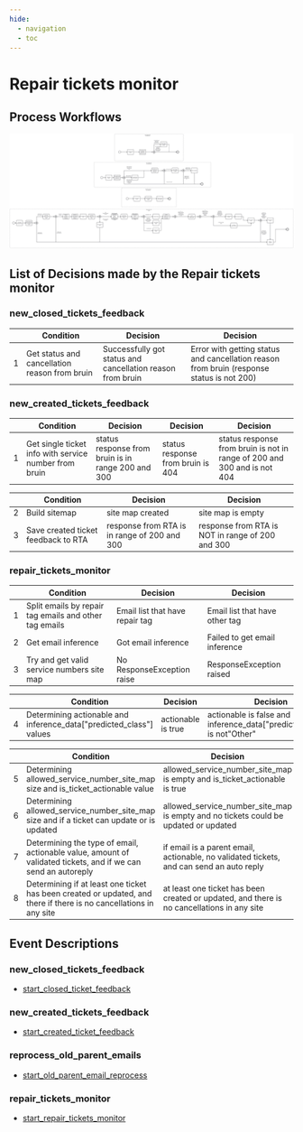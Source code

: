 ```yaml
---
hide:
  - navigation
  - toc
---
```


# Repair tickets monitor

## Process Workflows
![[](../../images/20-repair-tickets-monitor.jpg)](../../images/20-repair-tickets-monitor.jpg)

## List of Decisions made by the Repair tickets monitor
### new_closed_tickets_feedback
|     | Condition                                     | Decision                                                    | Decision                                                                                   |
|-----|-----------------------------------------------|-------------------------------------------------------------|--------------------------------------------------------------------------------------------|
| 1   | Get status and cancellation reason from bruin | Successfully got status and cancellation reason from bruin  | Error with getting status and cancellation reason from bruin (response status is not 200)  |

### new_created_tickets_feedback

|     | Condition                                              | Decision                                           | Decision                          | Decision                                                                  |
|-----|--------------------------------------------------------|----------------------------------------------------|-----------------------------------|---------------------------------------------------------------------------|
| 1   | Get single ticket info with service number from bruin  | status response from bruin is in range 200 and 300 | status response from bruin is 404 | status response from bruin is not in range of 200 and 300 and is not 404  |

|     | Condition                                              | Decision                                             | Decision                                            |
|-----|--------------------------------------------------------|------------------------------------------------------|-----------------------------------------------------|
| 2   | Build sitemap                                          | site map created                                     | site map is empty                                   |
| 3   | Save created ticket feedback to RTA                    | response from RTA is in range of 200 and 300         | response from RTA is NOT in range of 200 and 300    |

### repair_tickets_monitor
|     | Condition                                              | Decision                        | Decision                       |
|-----|--------------------------------------------------------|---------------------------------|--------------------------------|
| 1   | Split emails by repair tag emails and other tag emails | Email list that have repair tag | Email list that have other tag |
| 2   | Get email inference                                    | Got email inference             | Failed to get email inference  |
| 3   | Try and get valid service numbers site map             | No ResponseException raise      | ResponseException raised       |

|     | Condition                                                           | Decision            | Decision                                                                 | Decision                                                             |
|-----|---------------------------------------------------------------------|---------------------|--------------------------------------------------------------------------|----------------------------------------------------------------------|
| 4   | Determining actionable and inference_data["predicted_class"] values | actionable is true  | actionable is false and inference_data["predicted_class"] is not"Other"  | actionable is false and inference_data["predicted_class"] is "Other" |

|     | Condition                                                                                                           | Decision                                                                                    | Decision                                                                             |
|-----|---------------------------------------------------------------------------------------------------------------------|---------------------------------------------------------------------------------------------|--------------------------------------------------------------------------------------|
| 5   | Determining allowed_service_number_site_map size and is_ticket_actionable value                                     | allowed_service_number_site_map is empty and is_ticket_actionable is true                   | allowed_service_number_site_map is not empty or is_ticket_actionable is false        |
| 6   | Determining allowed_service_number_site_map size and if a ticket can update or is updated                           | allowed_service_number_site_map is empty and no tickets could be updated or updated         | allowed_service_number_site_map is not empty or  tickets could be updated or updated |
| 7   | Determining the type of email, actionable value, amount of validated tickets, and if we can send an autoreply       | if email is a parent email, actionable, no validated tickets, and can send an auto reply    | if email is a reply email                                                            |
| 8   | Determining if at least one ticket has been created or updated, and there if there is no cancellations in any site  | at least one ticket has been created or updated, and there is no cancellations in any site  | No ticket has been created or updated, or there is a cancellations in any site       |

## Event Descriptions
### new_closed_tickets_feedback
* [start_closed_ticket_feedback](../services/repair-tickets-monitor/actions/new_closed_tickets_feedback/start_closed_ticket_feedback.md)

### new_created_tickets_feedback
* [start_created_ticket_feedback](../services/repair-tickets-monitor/actions/new_created_tickets_feedback/start_created_ticket_feedback.md)

### reprocess_old_parent_emails
* [start_old_parent_email_reprocess](../services/repair-tickets-monitor/actions/reprocess_old_parent_emails/start_old_parent_email_reprocess.md)

### repair_tickets_monitor
* [start_repair_tickets_monitor](../services/repair-tickets-monitor/actions/repair_tickets_monitor/start_repair_tickets_monitor.md)